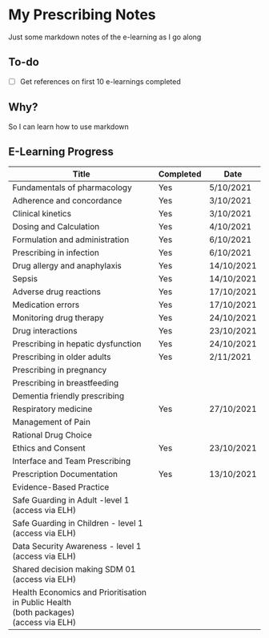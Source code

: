 # My Prescribing Notes

Just some markdown notes of the e-learning as I go along

## To-do

- [ ] Get references on first 10 e-learnings completed

## Why?

So I can learn how to use markdown

## E-Learning Progress

| Title | Completed | Date  |
| --- | --- | --- |
| Fundamentals of pharmacology | Yes | 5/10/2021 |
| Adherence and concordance | Yes | 3/10/2021 |
| Clinical kinetics | Yes | 3/10/2021 |
| Dosing and Calculation | Yes | 4/10/2021 |
| Formulation and administration | Yes | 6/10/2021 |
| Prescribing in infection | Yes | 6/10/2021 |
| Drug allergy and anaphylaxis | Yes | 14/10/2021 |
| Sepsis | Yes | 14/10/2021 |
| Adverse drug reactions | Yes | 17/10/2021 |
| Medication errors | Yes | 17/10/2021 |
| Monitoring drug therapy | Yes | 24/10/2021 |
| Drug interactions | Yes | 23/10/2021 |
| Prescribing in hepatic dysfunction | Yes | 24/10/2021 |
| Prescribing in older adults | Yes | 2/11/2021 |
| Prescribing in pregnancy |||
| Prescribing in breastfeeding |||
| Dementia friendly prescribing |||
| Respiratory medicine | Yes | 27/10/2021 |
| Management of Pain |||
| Rational Drug Choice |||
| Ethics and Consent | Yes | 23/10/2021 |
| Interface and Team Prescribing |||
| Prescription Documentation | Yes | 13/10/2021 |
| Evidence-Based Practice |||
| Safe Guarding in Adult -level 1<br>(access via ELH) |||
| Safe Guarding in Children - level 1<br>(access via ELH) |||
| Data Security Awareness - level 1<br>(access via ELH) |||
| Shared decision making SDM 01<br>(access via ELH) |||
| Health Economics and Prioritisation in Public Health<br>(both packages)<br>(access via ELH) | 
